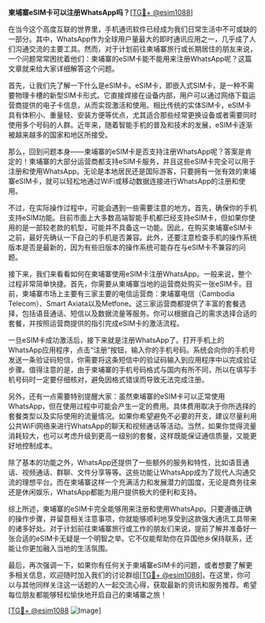 **柬埔寨eSIM卡可以注册WhatsApp吗？**[[TG💪+ @esim1088](https://t.me/s/esim1088)]

在当今这个高度互联的世界里，手机通讯软件已经成为我们日常生活中不可或缺的一部分。其中，WhatsApp作为全球用户量最大的即时通讯应用之一，几乎成了人们沟通交流的主要工具。然而，对于计划前往柬埔寨旅行或长期居住的朋友来说，一个问题常常困扰着他们：柬埔寨的eSIM卡能不能用来注册WhatsApp呢？这篇文章就来给大家详细解答这个问题。

首先，让我们先了解一下什么是eSIM卡。eSIM卡，即嵌入式SIM卡，是一种不需要物理卡槽的新型SIM卡形式。它直接焊接在设备内部，用户可以通过网络下载运营商提供的电子卡信息，从而实现激活和使用。相比传统的实体SIM卡，eSIM卡具有体积小、重量轻、安装方便等优点，尤其适合那些经常更换设备或者需要同时使用多个号码的人群。近年来，随着智能手机的普及和技术的发展，eSIM卡逐渐被越来越多的国家和地区所接受。

那么，回到问题本身——柬埔寨的eSIM卡是否支持注册WhatsApp呢？答案是肯定的！柬埔寨的大部分运营商都支持eSIM卡服务，并且这些eSIM卡完全可以用于注册和使用WhatsApp。无论是本地居民还是国际游客，只要拥有一张有效的柬埔寨eSIM卡，就可以轻松地通过WiFi或移动数据连接进行WhatsApp的注册和使用。

不过，在实际操作过程中，可能会遇到一些需要注意的地方。首先，确保你的手机支持eSIM功能。目前市面上大多数高端智能手机都已经支持eSIM卡，但如果你使用的是一部较老款的机型，可能并不具备这一功能。因此，在购买柬埔寨eSIM卡之前，最好先确认一下自己的手机是否兼容。此外，还要注意检查手机的操作系统版本是否是最新的，因为有些旧版本的操作系统可能存在与eSIM卡不兼容的问题。

接下来，我们来看看如何在柬埔寨使用eSIM卡注册WhatsApp。一般来说，整个过程非常简单快捷。首先，你需要从柬埔寨当地的运营商处购买一张eSIM卡。目前，柬埔寨市场上主要有三家主要的电信运营商：柬埔寨电信（Cambodia Telecom）、Smart Axiata以及Metfone。这三家运营商都提供了丰富的套餐选择，包括语音通话、短信以及数据流量等服务。你可以根据自己的需求选择合适的套餐，并按照运营商提供的指引完成eSIM卡的激活流程。

一旦eSIM卡成功激活后，接下来就是注册WhatsApp了。打开手机上的WhatsApp应用程序，点击“注册”按钮，输入你的手机号码。系统会向你的手机号发送一条验证码短信，你需要将这条短信中的验证码输入到应用程序中以完成验证步骤。值得注意的是，由于柬埔寨的手机号码格式与国内有所不同，所以在填写手机号码时一定要仔细核对，避免因格式错误而导致无法完成注册。

另外，还有一点需要特别提醒大家：虽然柬埔寨的eSIM卡可以正常使用WhatsApp，但在使用过程中可能会产生一定的费用。具体费用取决于你所选择的套餐类型以及实际使用的流量情况。如果你希望避免不必要的开支，建议尽量利用公共WiFi网络来进行WhatsApp的聊天和视频通话等活动。当然，如果你觉得流量消耗较大，也可以考虑升级到更高一级别的套餐，这样既能保证通信质量，又能更好地控制成本。

除了基本的功能之外，WhatsApp还提供了一些额外的服务和特性，比如语音通话、视频通话、群聊、文件分享等等。这些功能让WhatsApp成为了现代人沟通交流的理想平台。而在柬埔寨这样一个充满活力和发展潜力的国度，无论是商务往来还是休闲娱乐，WhatsApp都能为用户提供极大的便利和支持。

综上所述，柬埔寨的eSIM卡完全能够用来注册和使用WhatsApp。只要遵循正确的操作步骤，并留意相关注意事项，你就能够顺利地享受到这款强大通讯工具带来的诸多好处。对于计划前往柬埔寨旅行或工作的朋友们来说，提前了解并准备好一张合适的eSIM卡无疑是一个明智之举。它不仅能帮助你在异国他乡保持联系，还能让你更加融入当地的生活氛围。

最后，再次强调一下，如果你有任何关于柬埔寨eSIM卡的问题，或者想要了解更多相关信息，欢迎随时加入我们的讨论群组[[TG💪+ @esim1088](https://t.me/s/esim1088)]。在这里，你可以与其他同样关注这一话题的人一起交流心得，获取最新的资讯和服务推荐。希望每位朋友都能够轻松愉快地开启自己的柬埔寨之旅！

[[TG💪+ @esim1088](https://t.me/s/esim1088) ![Image](https://i.postimg.cc/4NQfJmqS/Snipaste-2025-05-13-00-14-12.png)]